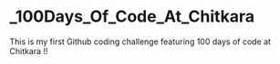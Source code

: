 # _100Days_Of_Code_At_Chitkara
This is my first Github coding challenge featuring 100 days of code at Chitkara !!
